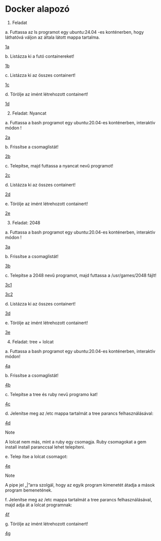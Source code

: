 # Docker alapozó

1. Feladat

a. Futtassa az ls programot egy ubuntu:24.04 -es konténerben, hogy láthatóvá váljon az általa látott mappa tartalma.

[1a](./img/1a.png)

b. Listázza ki a futó containereket!

[1b](./img/1b.png)

c. Listázza ki az összes containert!

[1c](./img/1c.png)

d. Törölje az imént létrehozott containert!

[1d](./img/1d.png)

2. Feladat: Nyancat

a. Futtassa a bash programot egy ubuntu:20.04-es konténerben, interaktív módon !

[2a](./img/2a.png)

b. Frissítse a csomaglistát!

[2b](./img/2b.png)

c. Telepítse, majd futtassa a nyancat nevű programot!

[2c](./img/2c.png)

d. Listázza ki az összes containert!

[2d](./img/2d.png)

e. Törölje az imént létrehozott containert!

[2e](./img/2e.png)

3. Feladat: 2048

a. Futtassa a bash programot egy ubuntu:20.04-es konténerben, interaktív módon !

[3a](./img/3a.png)

b. Frissítse a csomaglistát!

[3b](./img/3b.png)

c. Telepítse a 2048 nevű programot, majd futtassa a /usr/games/2048 fájlt!

[3c1](./img/3c1.png)

[3c2](./img/3c2.png)

d. Listázza ki az összes containert!

[3d](./img/3d.png)

e. Törölje az imént létrehozott containert!

[3e](./img/3e.png)

4. Feladat: tree + lolcat

a. Futtassa a bash programot egy ubuntu:20.04-es konténerben, interaktív módon!

[4a](./img/4a.png)

b. Frissítse a csomaglistát!

[4b](./img/4b.png)

c. Telepítse a tree és ruby nevű programo kat!

[4c](./img/4c.png)

d. Jelenítse meg az /etc mappa tartalmát a tree parancs felhasználásával:

[4d](./img/4d.png)

> [!NOTE]
> A lolcat nem más, mint a ruby egy csomagja. Ruby csomagokat a gem install install paranccsal lehet telepíteni.

e. Telep ítse a lolcat csomagot:

[4e](./img/4e.png)

> [!NOTE]
> A pipe jel „|”arra szolgál, hogy az egyik program kimenetét átadja a mások program bemenetének.

f. Jelenítse meg az /etc mappa tartalmát a tree parancs felhasználásával, majd adja át a lolcat programnak:

[4f](./img/4f.png)

g. Törölje az imént létrehozott containert!

[4g](./img/4g.png)
